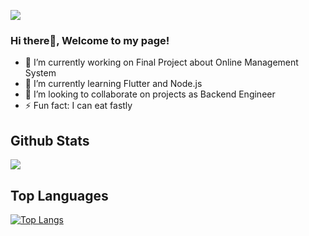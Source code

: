 ![](https://komarev.com/ghpvc/?username=drikdrick&color=green&style=plastic)
### Hi there👋, Welcome to my page! 

<!--
**drikdrick/drikdrick** is a ✨ _special_ ✨ repository because its `README.md` (this file) appears on your GitHub profile.

Here are some ideas to get you started:

- 🔭 I’m currently working on Final Project about Online Management System
- 🌱 I’m currently learning Flutter and Node.js
- 👯 I’m looking to collaborate on projects as Backeng Engineer
- 🤔 I’m looking for help with ...
- 💬 Ask me about ...
- 📫 How to reach me: ...
- ⚡ Fun fact: I can eat fastly
-->
- 🔭 I’m currently working on Final Project about Online Management System
- 🌱 I’m currently learning Flutter and Node.js
- 👯 I’m looking to collaborate on projects as Backend Engineer
- ⚡ Fun fact: I can eat fastly

## Github Stats
<img align="center" src="https://github-readme-stats.vercel.app/api?username=drikdrick&theme=radical" />

## Top Languages

[![Top Langs](https://github-readme-stats.vercel.app/api/top-langs/?username=drikdrick)](https://github.com/anuraghazra/github-readme-stats)
